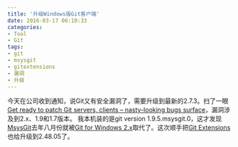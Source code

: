 ```yaml
---
title: '升级Windows版Git客户端'
date: 2016-03-17 06:10:33
categories: 
- Tool
- Git
tags: 
- git
- msysgit
- gitextensions
- 漏洞
- 升级
---
```

今天在公司收到通知，说Git又有安全漏洞了，需要升级到最新的2.7.3。扫了一眼[Get ready to patch Git servers, clients – nasty-looking bugs surface](http://www.theregister.co.uk/2016/03/16/git_server_client_patch_now/)，漏洞涉及到2.x、1.9和1.7版本。
我本机装的是git version 1.9.5.msysgit.0，这才发现[MsysGit](https://github.com/msysgit/msysgit)去年八月份就被[Git for Windows 2.x](https://git-for-windows.github.io/)取代了。这次顺手把[Git Extensions](http://gitextensions.github.io/)也给升级到2.48.05了。
